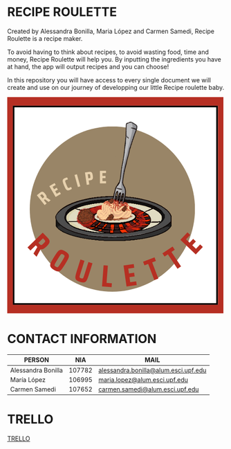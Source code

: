 # RECIPE ROULETTE

Created by Alessandra Bonilla, Maria López and Carmen Samedi, Recipe Roulette is a recipe maker. 

To avoid having to think about recipes, to avoid wasting food, time and money, Recipe Roulette will help you. 
By inputting the ingredients you have at hand, the app will output recipes and you can choose! 

In this repository you will have access to every single document we will create and use on our journey of developping our 
little Recipe roulette baby. 



![RECIPE ROULETTE](https://github.com/carmensat/RECIPE-ROULETTE/blob/main/LOGO/WELLWRITTENLOGO.png?raw=true)


# CONTACT INFORMATION

| PERSON | NIA | MAIL | 
| ------ | --- | ---- | 
| Alessandra Bonilla| 107782| <alessandra.bonilla@alum.esci.upf.edu> |  
| María López | 106995 | <maria.lopez@alum.esci.upf.edu> |
| Carmen Samedi | 107652 | <carmen.samedi@alum.esci.upf.edu> |

# TRELLO
  [TRELLO](https://trello.com/b/12HNlFAm/recipe-roulette)
  
